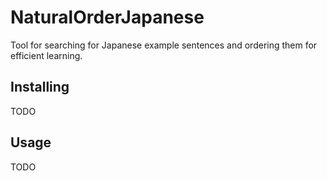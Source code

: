 # NaturalOrderJapanese

Tool for searching for Japanese example sentences and ordering them for efficient learning.

## Installing

TODO

## Usage

TODO